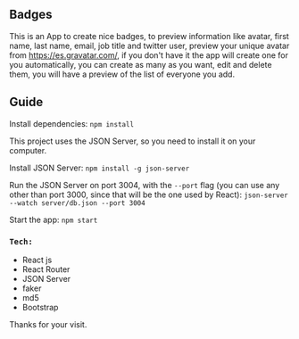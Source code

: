 ## Badges
This is an App to create nice badges, to preview information like avatar, first name, last name, email, job title and twitter user, preview your unique avatar from https://es.gravatar.com/, if you don't have it the app will create one for you automatically, you can create as many as you want, edit and delete them, you will have a preview of the list of everyone you add.

## Guide
Install dependencies:
`npm install`

This project uses the JSON Server, so you need to install it on your computer.

Install JSON Server:
`npm install -g json-server`

Run the JSON Server on port 3004, with the `--port` flag (you can use any other than port 3000, since that will be the one used by React):
`json-server --watch server/db.json --port 3004`

Start the app:
`npm start`

### `Tech:`
- React js
- React Router
- JSON Server
- faker
- md5
- Bootstrap

Thanks for your visit.
